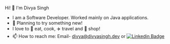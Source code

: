 Hi! 👋 I'm Divya Singh

- I am a Software Developer. Worked mainly on Java applications. 
- :thinking: Planning to try something new! 
- I love to :doughnut: eat, cook, :airplane: travel and :handbag: shop!
- 📫 How to reach me: Email- divya@divyasingh.dev or 
[![Linkedin Badge](https://img.shields.io/badge/-LinkedIn-blue?style=flat-square&logo=Linkedin&logoColor=white&link=https://www.linkedin.com/in/diva-singh/)](https://www.linkedin.com/in/diva-singh/)


